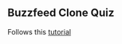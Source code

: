 ## Buzzfeed Clone Quiz

Follows this [tutorial](https://www.youtube.com/watch?v=qkQr42DmaEE&list=PL89Ruz9ZXYn9CYiDpyCZ2kFo_diB5C3N0&index=72&t=82s)
